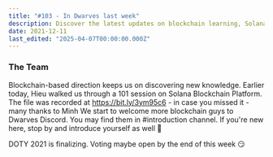 ```yaml
---
title: "#103 - In Dwarves last week"
description: Discover the latest updates on blockchain learning, Solana platform sessions, and community growth in Dwarves Discord with upcoming DOTY 2021 voting news.
date: 2021-12-11
last_edited: "2025-04-07T00:00:00.000Z"
---
```


### The Team

Blockchain-based direction keeps us on discovering new knowledge. Earlier today, Hieu walked us through a 101 session on Solana Blockchain Platform. The file was recorded at <https://bit.ly/3ym95c6> - in case you missed it - many thanks to Minh
We start to welcome more blockchain guys to Dwarves Discord. You may find them in #introduction channel. If you're new here, stop by and introduce yourself as well 👾

DOTY 2021 is finalizing. Voting maybe open by the end of this week 😏

